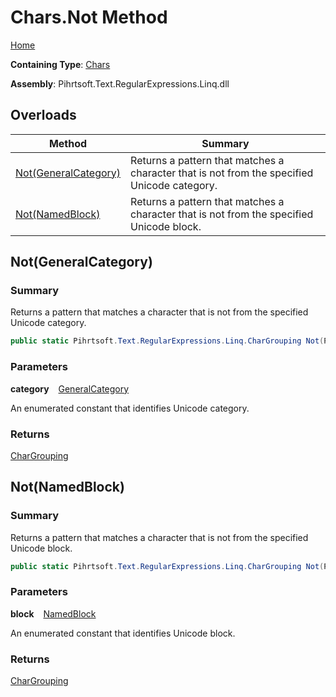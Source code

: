 # Chars\.Not Method

[Home](../../../../../../README.md)

**Containing Type**: [Chars](../README.md)

**Assembly**: Pihrtsoft\.Text\.RegularExpressions\.Linq\.dll

## Overloads

| Method | Summary |
| ------ | ------- |
| [Not(GeneralCategory)](#Pihrtsoft_Text_RegularExpressions_Linq_Chars_Not_Pihrtsoft_Text_RegularExpressions_Linq_GeneralCategory_) | Returns a pattern that matches a character that is not from the specified Unicode category\. |
| [Not(NamedBlock)](#Pihrtsoft_Text_RegularExpressions_Linq_Chars_Not_Pihrtsoft_Text_RegularExpressions_Linq_NamedBlock_) | Returns a pattern that matches a character that is not from the specified Unicode block\. |

## Not\(GeneralCategory\) <a name="Pihrtsoft_Text_RegularExpressions_Linq_Chars_Not_Pihrtsoft_Text_RegularExpressions_Linq_GeneralCategory_"></a>

### Summary

Returns a pattern that matches a character that is not from the specified Unicode category\.

```csharp
public static Pihrtsoft.Text.RegularExpressions.Linq.CharGrouping Not(Pihrtsoft.Text.RegularExpressions.Linq.GeneralCategory category)
```

### Parameters

**category** &ensp; [GeneralCategory](../../GeneralCategory/README.md)

An enumerated constant that identifies Unicode category\.

### Returns

[CharGrouping](../../CharGrouping/README.md)

## Not\(NamedBlock\) <a name="Pihrtsoft_Text_RegularExpressions_Linq_Chars_Not_Pihrtsoft_Text_RegularExpressions_Linq_NamedBlock_"></a>

### Summary

Returns a pattern that matches a character that is not from the specified Unicode block\.

```csharp
public static Pihrtsoft.Text.RegularExpressions.Linq.CharGrouping Not(Pihrtsoft.Text.RegularExpressions.Linq.NamedBlock block)
```

### Parameters

**block** &ensp; [NamedBlock](../../NamedBlock/README.md)

An enumerated constant that identifies Unicode block\.

### Returns

[CharGrouping](../../CharGrouping/README.md)

